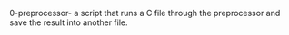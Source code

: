 0-preprocessor- a script that runs a C file through the preprocessor and save the result into another file.

